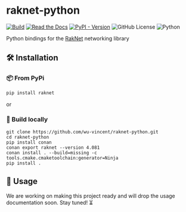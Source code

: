 # raknet-python

[![Build](https://github.com/wu-vincent/raknet-python/actions/workflows/build.yml/badge.svg)](https://github.com/wu-vincent/raknet-python/actions/workflows/build.yml)
[![Read the Docs](https://img.shields.io/readthedocs/raknet-python)](https://raknet-python.readthedocs.io/en/latest/)
[![PyPI - Version](https://img.shields.io/pypi/v/raknet?logo=python&logoColor=white)](https://pypi.org/project/raknet/)
![GitHub License](https://img.shields.io/github/license/raknet-python/raknet-python)
![Python](https://img.shields.io/badge/Python-3-blue)

Python bindings for the [RakNet](https://github.com/facebookarchive/RakNet) networking library

## 🛠 Installation

### 📦 From PyPi

```bash
pip install raknet
```

or

### 🎯 Build locally

```shell
git clone https://github.com/wu-vincent/raknet-python.git
cd raknet-python
pip install conan
conan export raknet --version 4.081
conan install . --build=missing -c tools.cmake.cmaketoolchain:generator=Ninja
pip install .
```

## 🚀 Usage

We are working on making this project ready and will drop the usage documentation soon. Stay tuned! ⏳